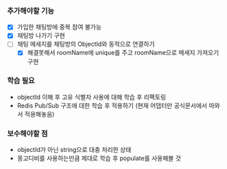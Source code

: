 ### 추가해야할 기능
- [x] 가입한 채팅방에 중복 참여 불가능
- [x] 채팅방 나가기 구현
- [ ] 채팅 메세지를 채팅방의 ObjectId와 동적으로 연결하기
  - [x] 해결못해서 roomName에 unique를 주고 roomName으로 메세지 가져오기 구현

### 학습 필요
- objectId 이해 후 고유 식별자 사용에 대해 학습 후 리팩토링
- Redis Pub/Sub 구조에 대한 학습 후 적용하기 (현재 어댑터만 공식문서에서 따와서 적용해놓음)


### 보수해야할 점
- objectId가 아닌 string으로 대충 처리한 상태
- 몽고디비를 사용하는만큼 제대로 학습 후 populate를 사용해볼 것